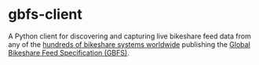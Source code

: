 # gbfs-client

A Python client for discovering and capturing live bikeshare feed data from any of the [hundreds of bikeshare systems worldwide](https://raw.githubusercontent.com/NABSA/gbfs/master/systems.csv) publishing the [Global Bikeshare Feed Specification (GBFS)](https://github.com/NABSA/gbfs/blob/master/gbfs.md).

